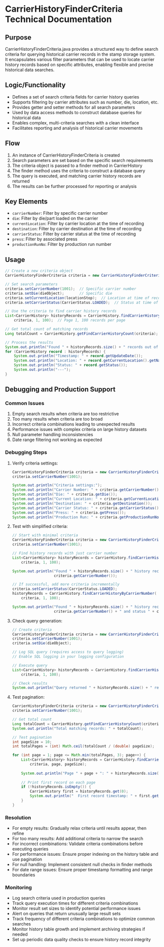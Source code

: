 # CarrierHistoryFinderCriteria Technical Documentation

## Purpose
CarrierHistoryFinderCriteria.java provides a structured way to define search criteria for querying historical carrier records in the stamp storage system. It encapsulates various filter parameters that can be used to locate carrier history records based on specific attributes, enabling flexible and precise historical data searches.

## Logic/Functionality
- Defines a set of search criteria fields for carrier history queries
- Supports filtering by carrier attributes such as number, die, location, etc.
- Provides getter and setter methods for all search parameters
- Used by data access methods to construct database queries for historical data
- Enables complex, multi-criteria searches with a clean interface
- Facilitates reporting and analysis of historical carrier movements

## Flow
1. An instance of CarrierHistoryFinderCriteria is created
2. Search parameters are set based on the specific search requirements
3. The criteria object is passed to a finder method in CarrierHistory
4. The finder method uses the criteria to construct a database query
5. The query is executed, and matching carrier history records are returned
6. The results can be further processed for reporting or analysis

## Key Elements
- `carrierNumber`: Filter by specific carrier number
- `die`: Filter by die/part loaded on the carrier
- `currentLocation`: Filter by carrier location at the time of recording
- `destination`: Filter by carrier destination at the time of recording
- `carrierStatus`: Filter by carrier status at the time of recording
- `press`: Filter by associated press
- `productionRunNo`: Filter by production run number

## Usage
```java
// Create a new criteria object
CarrierHistoryFinderCriteria criteria = new CarrierHistoryFinderCriteria();

// Set search parameters
criteria.setCarrierNumber(1001);  // Specific carrier number
criteria.setDie(dieObject);       // Specific die
criteria.setCurrentLocation(locationStop);  // Location at time of recording
criteria.setCarrierStatus(CarrierStatus.LOADED);  // Status at time of recording

// Use the criteria to find carrier history records
List<CarrierHistory> historyRecords = CarrierHistory.findCarrierHistoryByCarrierNumber(
    criteria, 1, 100);  // Page 1, 100 records per page

// Get total count of matching records
Long totalCount = CarrierHistory.getFindCarrierHistoryCount(criteria);

// Process the results
System.out.println("Found " + historyRecords.size() + " records out of " + totalCount + " total matches");
for (CarrierHistory record : historyRecords) {
    System.out.println("Timestamp: " + record.getUpdateDate());
    System.out.println("Location: " + record.getCurrentLocation().getName());
    System.out.println("Status: " + record.getStatus());
    System.out.println("---");
}
```

## Debugging and Production Support

### Common Issues
1. Empty search results when criteria are too restrictive
2. Too many results when criteria are too broad
3. Incorrect criteria combinations leading to unexpected results
4. Performance issues with complex criteria on large history datasets
5. Null parameter handling inconsistencies
6. Date range filtering not working as expected

### Debugging Steps
1. Verify criteria settings:
   ```java
   CarrierHistoryFinderCriteria criteria = new CarrierHistoryFinderCriteria();
   criteria.setCarrierNumber(1001);
   
   System.out.println("Criteria settings:");
   System.out.println("Carrier Number: " + criteria.getCarrierNumber());
   System.out.println("Die: " + criteria.getDie());
   System.out.println("Current Location: " + criteria.getCurrentLocation());
   System.out.println("Destination: " + criteria.getDestination());
   System.out.println("Carrier Status: " + criteria.getCarrierStatus());
   System.out.println("Press: " + criteria.getPress());
   System.out.println("Production Run: " + criteria.getProductionRunNo());
   ```

2. Test with simplified criteria:
   ```java
   // Start with minimal criteria
   CarrierHistoryFinderCriteria criteria = new CarrierHistoryFinderCriteria();
   criteria.setCarrierNumber(1001);
   
   // Find history records with just carrier number
   List<CarrierHistory> historyRecords = CarrierHistory.findCarrierHistoryByCarrierNumber(
       criteria, 1, 100);
   
   System.out.println("Found " + historyRecords.size() + " history records with carrier number " + 
                      criteria.getCarrierNumber());
   
   // If successful, add more criteria incrementally
   criteria.setCarrierStatus(CarrierStatus.LOADED);
   historyRecords = CarrierHistory.findCarrierHistoryByCarrierNumber(
       criteria, 1, 100);
   
   System.out.println("Found " + historyRecords.size() + " history records with carrier number " + 
                      criteria.getCarrierNumber() + " and status " + criteria.getCarrierStatus());
   ```

3. Check query generation:
   ```java
   // Create criteria
   CarrierHistoryFinderCriteria criteria = new CarrierHistoryFinderCriteria();
   criteria.setCarrierNumber(1001);
   criteria.setDie(dieObject);
   
   // Log SQL query (requires access to query logging)
   // Enable SQL logging in your logging configuration
   
   // Execute query
   List<CarrierHistory> historyRecords = CarrierHistory.findCarrierHistoryByCarrierNumber(
       criteria, 1, 100);
   
   // Check results
   System.out.println("Query returned " + historyRecords.size() + " results");
   ```

4. Test pagination:
   ```java
   CarrierHistoryFinderCriteria criteria = new CarrierHistoryFinderCriteria();
   criteria.setCarrierNumber(1001);
   
   // Get total count
   Long totalCount = CarrierHistory.getFindCarrierHistoryCount(criteria);
   System.out.println("Total matching records: " + totalCount);
   
   // Test pagination
   int pageSize = 10;
   int totalPages = (int) Math.ceil(totalCount / (double) pageSize);
   
   for (int page = 1; page <= Math.min(totalPages, 3); page++) {
       List<CarrierHistory> historyRecords = CarrierHistory.findCarrierHistoryByCarrierNumber(
           criteria, page, pageSize);
       
       System.out.println("Page " + page + ": " + historyRecords.size() + " records");
       
       // Print first record on each page
       if (!historyRecords.isEmpty()) {
           CarrierHistory first = historyRecords.get(0);
           System.out.println("  First record timestamp: " + first.getUpdateDate());
       }
   }
   ```

### Resolution
- For empty results: Gradually relax criteria until results appear, then refine
- For too many results: Add additional criteria to narrow the search
- For incorrect combinations: Validate criteria combinations before executing queries
- For performance issues: Ensure proper indexing on the history table and use pagination
- For null handling: Implement consistent null checks in finder methods
- For date range issues: Ensure proper timestamp formatting and range boundaries

### Monitoring
- Log search criteria used in production queries
- Track query execution times for different criteria combinations
- Monitor result set sizes to identify potential performance issues
- Alert on queries that return unusually large result sets
- Track frequency of different criteria combinations to optimize common searches
- Monitor history table growth and implement archiving strategies if needed
- Set up periodic data quality checks to ensure history record integrity